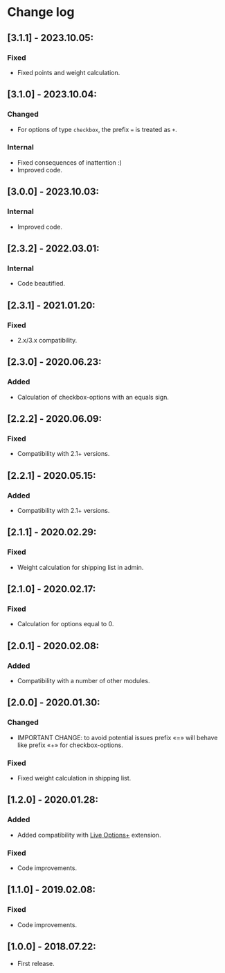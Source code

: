 # Change log

## [3.1.1] - 2023.10.05:
### Fixed
- Fixed points and weight calculation.

## [3.1.0] - 2023.10.04:
### Changed
- For options of type `checkbox`, the prefix `=` is treated as `+`.
### Internal
- Fixed consequences of inattention :)
- Improved code.

## [3.0.0] - 2023.10.03:
### Internal
- Improved code.

## [2.3.2] - 2022.03.01:
### Internal
- Code beautified.

## [2.3.1] - 2021.01.20:
### Fixed
- 2.x/3.x compatibility.

## [2.3.0] - 2020.06.23:
### Added
- Calculation of checkbox-options with an equals sign.

## [2.2.2] - 2020.06.09:
### Fixed
- Compatibility with 2.1+ versions.

## [2.2.1] - 2020.05.15:
### Added
- Compatibility with 2.1+ versions.

## [2.1.1] - 2020.02.29:
### Fixed
- Weight calculation for shipping list in admin.

## [2.1.0] - 2020.02.17:
### Fixed
- Calculation for options equal to 0.

## [2.0.1] - 2020.02.08:
### Added
- Compatibility with a number of other modules.

## [2.0.0] - 2020.01.30:
### Changed
- IMPORTANT CHANGE: to avoid potential issues prefix «=» will behave like prefix «+» for checkbox-options.
### Fixed
- Fixed weight calculation in shipping list.

## [1.2.0] - 2020.01.28:
### Added
- Added compatibility with [Live Options+](https://www.opencart.com/index.php?route=marketplace/extension/info&extension_id=36005) extension.
### Fixed
- Code improvements.

## [1.1.0] - 2019.02.08:
### Fixed
- Code improvements.

## [1.0.0] - 2018.07.22:
- First release.
